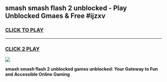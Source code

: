 
## smash smash flash 2 unblocked - Play Unblocked Gmaes & Free #ijzxv
<h3>
<a href="https://news.freeplayer.one?title=smash_smash_flash_2_unblocked&ref=24F">CLICK TO PLAY</a></h3>
<hr>

<h3>
<a href="https://news.freeplayer.one?title=smash_smash_flash_2_unblocked&ref=24F">CLICK 2 PLAY</a>
  
</h3>

<a href="https://news.freeplayer.one?title=smash_smash_flash_2_unblocked&ref=24F/"><img src="https://clearcache.store/games.png"></a>


**smash smash flash 2 unblocked games unblocked: Your Gateway to Fun and Accessible Online Gaming**
